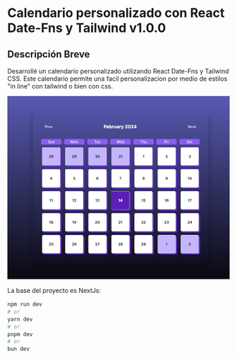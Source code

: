 
# Calendario personalizado con React Date-Fns y Tailwind v1.0.0

## Descripción Breve

Desarrollé un calendario personalizado utilizando React Date-Fns y Tailwind CSS. Este calendario permite una facil personalizacion por medio de estilos "in line" con tailwind o bien con css.

![Custom Calendar](./resources/calendar.jpeg)

La base del proyecto es NextJs:

```bash
npm run dev
# or
yarn dev
# or
pnpm dev
# or
bun dev
```
